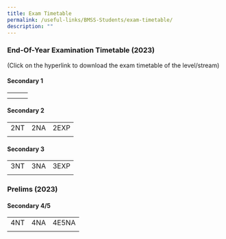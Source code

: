 ```yaml
---
title: Exam Timetable
permalink: /useful-links/BMSS-Students/exam-timetable/
description: ""
---
```

### End-Of-Year Examination Timetable (2023)

(Click on the hyperlink to download the exam timetable of the level/stream)

#### Secondary 1

|  |  |  |
|---|---|---|
|  | | |
|  |  |  |

#### Secondary 2

|  |  |  |
|---|---|---|
| 2NT | 2NA | 2EXP |
|  |  |  |

#### Secondary 3

|  |  |  |
|---|---|---|
| 3NT | 3NA | 3EXP |
|  |  |  |

### Prelims (2023)
#### Secondary 4/5

|  |  |  |
|---|---|---|
| 4NT | 4NA | 4E5NA |
|  |  |  |